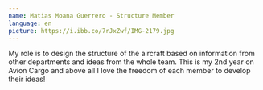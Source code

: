 ```yaml
---
name: Matias Moana Guerrero - Structure Member
language: en
picture: https://i.ibb.co/7rJxZwf/IMG-2179.jpg
---
```

My role is to design the structure of the aircraft based on information from other departments and ideas from the whole team. This is my 2nd year on Avion Cargo and above all I love the freedom of each member to develop their ideas!